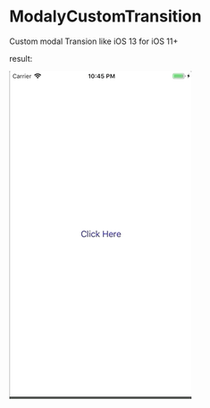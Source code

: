 # ModalyCustomTransition

Custom modal Transion like iOS 13 for iOS 11+

result:

![](ModalyCustomTransition.gif)
